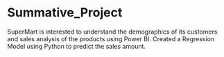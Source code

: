 # Summative_Project

SuperMart is interested to understand the demographics of its customers and sales analysis of the products using Power BI. Created a Regression Model using Python to predict the sales amount.
